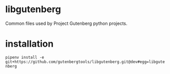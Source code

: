 # libgutenberg
Common files used by Project Gutenberg python projects.

# installation

`pipenv install -e git+https://github.com/gutenbergtools/libgutenberg.git@dev#egg=libgutenberg`
